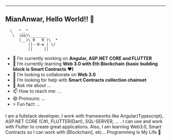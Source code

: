 ----------------------------------------
MianAnwar, Hello World!! 👋
----------------------------------------
      \   ^__^
       \  (oo)\_______
          (__)\ 0   0 )\  *
              ||--0-w | \/
              ||     ||
 
              
- 🔭 I’m currently working on **Angular, ASP.NET CORE and FLUTTER**
- 🌱 I’m currently learning **Web 3.0 with Eth Blockchain (basic building block is Smart Contracts ❤)**
- 👯 I’m looking to collaborate on **Web 3.0**
- 🤔 I’m looking for help with **Smart Contracts collection chainset**
- 💬 Ask me about ...
- 📫 How to reach me: ...
- 😄 Pronouns: ...
- ⚡ Fun fact: ...

I am a fullstack developer, I work with frameworks like Angular(Typescript), ASP.NET CORE (C#), FLUTTER(Dart), SQL-SERVER, ... . 
I can use and work with Flutter to create great applications. Also, I am learning Web3.0, Smart Contracts so I can work with [Blockchain], etc... Programming Is My Life 👋
